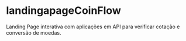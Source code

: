 # landingapageCoinFlow
Landing Page interativa com aplicações em API para verificar cotação e conversão de moedas.

